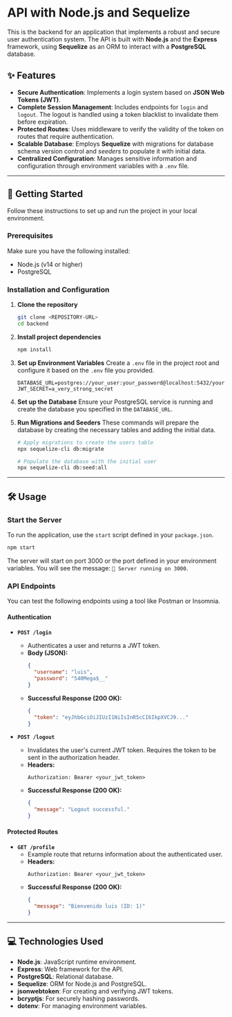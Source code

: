 # API with Node.js and Sequelize

This is the backend for an application that implements a robust and secure user authentication system. The API is built with **Node.js** and the **Express** framework, using **Sequelize** as an ORM to interact with a **PostgreSQL** database.

## ✨ Features

  * **Secure Authentication**: Implements a login system based on **JSON Web Tokens (JWT)**.
  * **Complete Session Management**: Includes endpoints for `login` and `logout`. The logout is handled using a token blacklist to invalidate them before expiration.
  * **Protected Routes**: Uses middleware to verify the validity of the token on routes that require authentication.
  * **Scalable Database**: Employs **Sequelize** with migrations for database schema version control and *seeders* to populate it with initial data.
  * **Centralized Configuration**: Manages sensitive information and configuration through environment variables with a `.env` file.

-----

## 🚀 Getting Started

Follow these instructions to set up and run the project in your local environment.

### **Prerequisites**

Make sure you have the following installed:

  * Node.js (v14 or higher)
  * PostgreSQL

### **Installation and Configuration**

1.  **Clone the repository**

    ```bash
    git clone <REPOSITORY-URL>
    cd backend
    ```

2.  **Install project dependencies**

    ```bash
    npm install
    ```

3.  **Set up Environment Variables**
    Create a `.env` file in the project root and configure it based on the `.env` file you provided.

    ```env
    DATABASE_URL=postgres://your_user:your_password@localhost:5432/your_database
    JWT_SECRET=a_very_strong_secret
    ```

4.  **Set up the Database**
    Ensure your PostgreSQL service is running and create the database you specified in the `DATABASE_URL`.

5.  **Run Migrations and Seeders**
    These commands will prepare the database by creating the necessary tables and adding the initial data.

    ```bash
    # Apply migrations to create the users table
    npx sequelize-cli db:migrate

    # Populate the database with the initial user
    npx sequelize-cli db:seed:all
    ```

-----

## 🛠️ Usage

### **Start the Server**

To run the application, use the `start` script defined in your `package.json`.

```bash
npm start
```

The server will start on port 3000 or the port defined in your environment variables. You will see the message: `🚀 Server running on 3000`.

### **API Endpoints**

You can test the following endpoints using a tool like Postman or Insomnia.

#### **Authentication**

  * **`POST /login`**

      * Authenticates a user and returns a JWT token.
      * **Body (JSON):**
        ```json
        {
          "username": "luis",
          "password": "540Mega$__"
        }
        ```
      * **Successful Response (200 OK):**
        ```json
        {
          "token": "eyJhbGciOiJIUzI1NiIsInR5cCI6IkpXVCJ9..."
        }
        ```

  * **`POST /logout`**

      * Invalidates the user's current JWT token. Requires the token to be sent in the authorization header.
      * **Headers:**
        ```
        Authorization: Bearer <your_jwt_token>
        ```
      * **Successful Response (200 OK):**
        ```json
        {
          "message": "Logout successful."
        }
        ```

#### **Protected Routes**

  * **`GET /profile`**
      * Example route that returns information about the authenticated user.
      * **Headers:**
        ```
        Authorization: Bearer <your_jwt_token>
        ```
      * **Successful Response (200 OK):**
        ```json
        {
          "message": "Bienvenido luis (ID: 1)"
        }
        ```

-----

## 💻 Technologies Used

  * **Node.js**: JavaScript runtime environment.
  * **Express**: Web framework for the API.
  * **PostgreSQL**: Relational database.
  * **Sequelize**: ORM for Node.js and PostgreSQL.
  * **jsonwebtoken**: For creating and verifying JWT tokens.
  * **bcryptjs**: For securely hashing passwords.
  * **dotenv**: For managing environment variables.